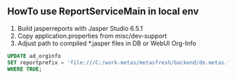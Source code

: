 ## HowTo use ReportServiceMain in local env

1. Build jasperreports with Jasper Studio 6.5.1
2. Copy application.properties from misc/dev-support
3. Adjust path to compiled *.jasper files in DB or WebUI Org-Info

```sql
UPDATE ad_orginfo
SET reportprefix = 'file:///C:/work-metas/metasfresh/backend/de.metas.fresh/de.metas.fresh.base/src/main/jasperreports/'
WHERE TRUE;
```